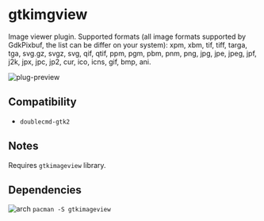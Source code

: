 gtkimgview
========
Image viewer plugin. Supported formats (all image formats supported by GdkPixbuf, the list can be differ on your system): xpm, xbm, tif, tiff, targa, tga, svg.gz, svgz, svg, qif, qtif, ppm, pgm, pbm, pnm, png, jpg, jpe, jpeg, jpf, j2k, jpx, jpc, jp2, cur, ico, icns, gif, bmp, ani.

![plug-preview](https://i.imgur.com/Hb0lAHc.png)

## Compatibility
- `doublecmd-gtk2`

## Notes
Requires `gtkimageview` library.

## Dependencies
![arch](https://wiki.archlinux.org/favicon.ico) `pacman -S gtkimageview`
